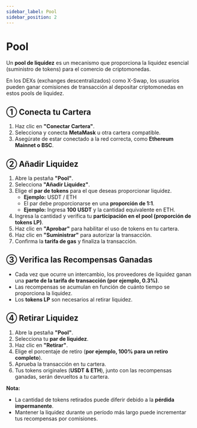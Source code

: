 ```yaml
---
sidebar_label: Pool
sidebar_position: 2
---
```


# Pool  

Un **pool de liquidez** es un mecanismo que proporciona la liquidez esencial (suministro de tokens) para el comercio de criptomonedas.

En los DEXs (exchanges descentralizados) como X-Swap, los usuarios pueden ganar comisiones de transacción al depositar criptomonedas en estos pools de liquidez.  

## **① Conecta tu Cartera**  

1. Haz clic en **"Conectar Cartera"**.  
2. Selecciona y conecta **MetaMask** u otra cartera compatible.  
3. Asegúrate de estar conectado a la red correcta, como **Ethereum Mainnet o BSC**.  

## **② Añadir Liquidez**  

1. Abre la pestaña **"Pool"**.  
2. Selecciona **"Añadir Liquidez"**.  
3. Elige el **par de tokens** para el que deseas proporcionar liquidez.  
   - **Ejemplo:** USDT / ETH  
   - El par debe proporcionarse en una **proporción de 1:1**.  
   - **Ejemplo:** Ingresa **100 USDT** y la cantidad equivalente en ETH.  
4. Ingresa la cantidad y verifica tu **participación en el pool (proporción de tokens LP)**.  
5. Haz clic en **"Aprobar"** para habilitar el uso de tokens en tu cartera.  
6. Haz clic en **"Suministrar"** para autorizar la transacción.  
7. Confirma la **tarifa de gas** y finaliza la transacción.  

## **③ Verifica las Recompensas Ganadas**  

- Cada vez que ocurre un intercambio, los proveedores de liquidez ganan una **parte de la tarifa de transacción (por ejemplo, 0.3%)**.  
- Las recompensas se acumulan en función de cuánto tiempo se proporciona la liquidez.  
- Los **tokens LP** son necesarios al retirar liquidez.  

## **④ Retirar Liquidez**  

1. Abre la pestaña **"Pool"**.  
2. Selecciona tu **par de liquidez**.  
3. Haz clic en **"Retirar"**.  
4. Elige el porcentaje de retiro (**por ejemplo, 100% para un retiro completo**).  
5. Aprueba la transacción en tu cartera.  
6. Tus tokens originales (**USDT & ETH**), junto con las recompensas ganadas, serán devueltos a tu cartera.  

**Nota:**  
- La cantidad de tokens retirados puede diferir debido a la **pérdida impermanente**.  
- Mantener la liquidez durante un período más largo puede incrementar tus recompensas por comisiones.